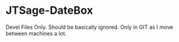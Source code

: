 JTSage-DateBox
==============

Devel Files Only.  Should be basically ignored.  Only in GIT as I move between machines a lot.
